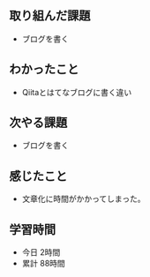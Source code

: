 ## 取り組んだ課題
- ブログを書く
## わかったこと
- Qiitaとはてなブログに書く違い
## 次やる課題
- ブログを書く
## 感じたこと
- 文章化に時間がかかってしまった。
## 学習時間
- 今日 2時間
- 累計 88時間
